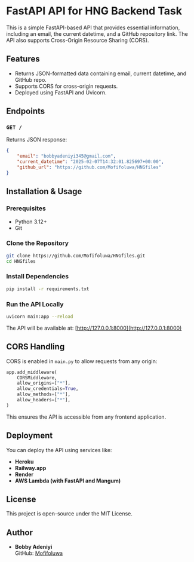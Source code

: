 # FastAPI API for HNG Backend Task

This is a simple FastAPI-based API that provides essential information, including an email, the current datetime, and a GitHub repository link. The API also supports Cross-Origin Resource Sharing (CORS).

## Features
- Returns JSON-formatted data containing email, current datetime, and GitHub repo.
- Supports CORS for cross-origin requests.
- Deployed using FastAPI and Uvicorn.

## Endpoints
### `GET /`
Returns JSON response:
```json
{
    "email": "bobbyadeniyi345@gmail.com",
    "current_datetime": "2025-02-07T14:32:01.825697+00:00",
    "github_url": "https://github.com/Mofifoluwa/HNGfiles"
}
```

## Installation & Usage
### Prerequisites
- Python 3.12+
- Git

### Clone the Repository
```bash
git clone https://github.com/Mofifoluwa/HNGfiles.git
cd HNGfiles
```

### Install Dependencies
```bash
pip install -r requirements.txt
```

### Run the API Locally
```bash
uvicorn main:app --reload
```
The API will be available at: [http://127.0.0.1:8000](http://127.0.0.1:8000)

## CORS Handling
CORS is enabled in `main.py` to allow requests from any origin:
```python
app.add_middleware(
    CORSMiddleware,
    allow_origins=["*"],
    allow_credentials=True,
    allow_methods=["*"],
    allow_headers=["*"],
)
```
This ensures the API is accessible from any frontend application.

## Deployment
You can deploy the API using services like:
- **Heroku**
- **Railway.app**
- **Render**
- **AWS Lambda (with FastAPI and Mangum)**

## License
This project is open-source under the MIT License.

## Author
- **Bobby Adeniyi**  
  GitHub: [Mofifoluwa](https://github.com/Mofifoluwa)
